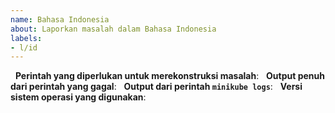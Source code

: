 ```yaml
---
name: Bahasa Indonesia
about: Laporkan masalah dalam Bahasa Indonesia
labels:
- l/id
---
```

<!-- Gunakan template ini saat melaporkan masalah, dengan memberikan informasi sebanyak mungkin. Jika hal ini tidak dilakukan, respons terhadap laporan dapat menjadi tertunda. Terima kasih. -->
 
**Perintah yang diperlukan untuk merekonstruksi masalah**:
 
**Output penuh dari perintah yang gagal**:
 
**Output dari perintah `minikube logs`**:
 
**Versi sistem operasi yang digunakan**:
